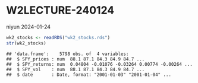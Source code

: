 W2LECTURE-240124
================
niyun
2024-01-24

``` r
wk2_stocks <- readRDS("wk2_stocks.rds")
str(wk2_stocks)
```

    ## 'data.frame':    5798 obs. of  4 variables:
    ##  $ SPY_prices : num  88.1 87.1 84.3 84.9 84.7 ...
    ##  $ SPY_returns: num  0.04804 -0.01076 -0.03264 0.00774 -0.00264 ...
    ##  $ SPY_vol    : num  88.1 87.1 84.3 84.9 84.7 ...
    ##  $ date       : Date, format: "2001-01-03" "2001-01-04" ...
